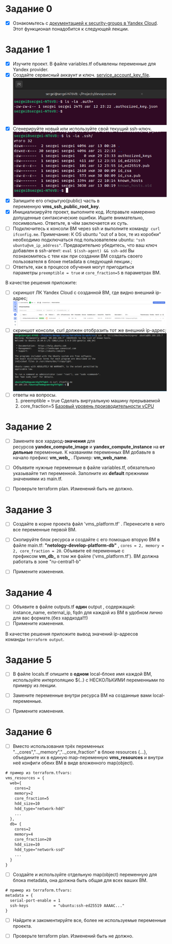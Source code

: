 # Задание 0

- [x] Ознакомьтесь с [документацией к security-groups в Yandex Cloud](https://cloud.yandex.ru/docs/vpc/concepts/security-groups?from=int-console-help-center-or-nav). Этот функционал понадобится к следующей лекции.



# Задание 1

- [x] Изучите проект. В файле variables.tf объявлены переменные для Yandex provider.
- [x] Создайте сервисный аккаунт и ключ. [service_account_key_file](https://terraform-provider.yandexcloud.net/).
![alt text](image.png)
- [x] Сгенерируйте новый или используйте свой текущий ssh-ключ.
![alt text](image-1.png)
- [x] Запишите его открытую(public) часть в переменную **vms_ssh_public_root_key**.
- [x] Инициализируйте проект, выполните код. Исправьте намеренно допущенные синтаксические ошибки. Ищите внимательно, посимвольно. Ответьте, в чём заключается их суть.
- [ ] Подключитесь к консоли ВМ через ssh и выполните команду  `curl ifconfig.me`. Примечание: К OS ubuntu "out of a box, те из коробки" необходимо подключаться под пользователем ubuntu: `"ssh ubuntu@vm_ip_address"`. Предварительно убедитесь, что ваш ключ добавлен в ssh-агент: `eval $(ssh-agent) && ssh-add` Вы познакомитесь с тем как при создании ВМ создать своего пользователя в блоке metadata в следующей лекции.;
- [ ] Ответьте, как в процессе обучения могут пригодиться параметры `preemptible = true` и `core_fraction=5` в параметрах ВМ.

В качестве решения приложите:

- [ ] скриншот ЛК Yandex Cloud с созданной ВМ, где видно внешний ip-адрес;
![alt text](image-2.png)
- [ ] скриншот консоли, curl должен отобразить тот же внешний ip-адрес;
![alt text](image-3.png)
- [ ] ответы на вопросы.
  1. preemptible = true  Сделать виртуальную машину прерываемой
  2. core_fraction=5     [Базовый уровень производительности vCPU](https://yandex.cloud/ru/docs/compute/concepts/performance-levels)


# Задание 2

- [ ] Замените все хардкод-**значения** для ресурсов **yandex_compute_image** и **yandex_compute_instance** на **отдельные** переменные. К названиям переменных ВМ добавьте в начало префикс **vm_web_** . Пример: **vm_web_name**.
- [ ] Объявите нужные переменные в файле variables.tf, обязательно указывайте тип переменной. Заполните их **default** прежними значениями из main.tf.
- [ ] Проверьте terraform plan. Изменений быть не должно.

 

# Задание 3

- [ ] Создайте в корне проекта файл 'vms_platform.tf' . Перенесите в него все переменные первой ВМ.
- [ ] Скопируйте блок ресурса и создайте с его помощью вторую ВМ в файле main.tf: **"netology-develop-platform-db"** , `cores = 2, memory = 2, core_fraction = 20`. Объявите её переменные с префиксом **vm_db_** в том же файле ('vms_platform.tf'). ВМ должна работать в зоне "ru-central1-b"
- [ ] Примените изменения.



# Задание 4

- [ ] Объявите в файле outputs.tf **один** output , содержащий: instance_name, external_ip, fqdn для каждой из ВМ в удобном лично для вас формате.(без хардкода!!!)
- [ ] Примените изменения.

В качестве решения приложите вывод значений ip-адресов команды `terraform output`.



# Задание 5

- [ ] В файле locals.tf опишите в **одном** local-блоке имя каждой ВМ, используйте интерполяцию ${..} с НЕСКОЛЬКИМИ переменными по примеру из лекции.
- [ ] Замените переменные внутри ресурса ВМ на созданные вами local-переменные.
- [ ] Примените изменения.



# Задание 6

- [ ] Вместо использования трёх переменных ".._cores",".._memory",".._core_fraction" в блоке resources {...}, объедините их в единую map-переменную **vms_resources** и внутри неё конфиги обеих ВМ в виде вложенного map(object).

```hcl
# пример из terraform.tfvars:
vms_resources = {
  web={
    cores=2
    memory=2
    core_fraction=5
    hdd_size=10
    hdd_type="network-hdd"
    ...
  },
  db= {
    cores=2
    memory=4
    core_fraction=20
    hdd_size=10
    hdd_type="network-ssd"
    ...
  }
}
```

- [ ] Создайте и используйте отдельную map(object) переменную для блока metadata, она должна быть общая для всех ваших ВМ.

```hcl
# пример из terraform.tfvars:
metadata = {
  serial-port-enable = 1
  ssh-keys           = "ubuntu:ssh-ed25519 AAAAC..."
}
```

- [ ] Найдите и закоментируйте все, более не используемые переменные проекта.

- [ ] Проверьте terraform plan. Изменений быть не должно.